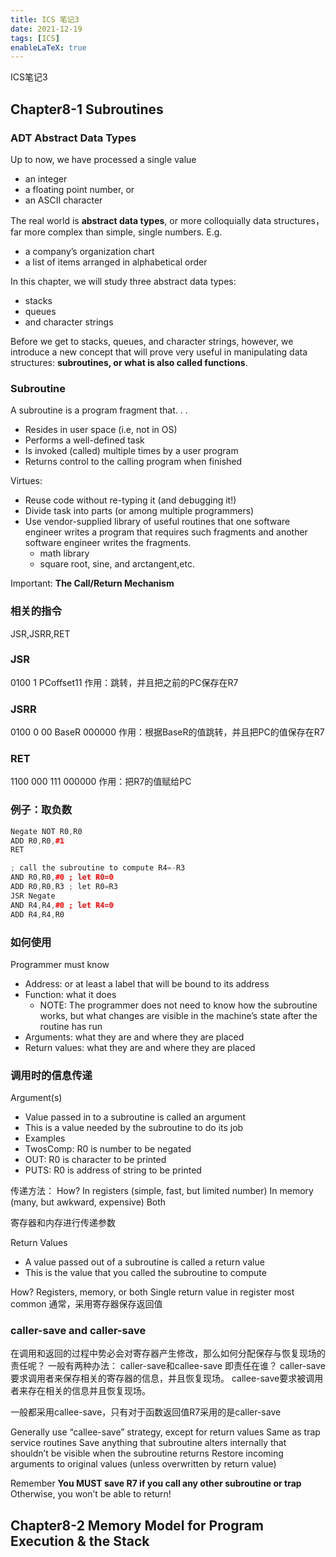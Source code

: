 ```yaml
---
title: ICS 笔记3
date: 2021-12-19
tags: [ICS]
enableLaTeX: true
---
```

ICS笔记3
<!--more-->
## Chapter8-1 Subroutines
### ADT Abstract Data Types
Up to now, we have processed a single value
* an integer
* a floating point number, or 
* an ASCII character

The real world is **abstract data types**, or more colloquially data structures，far more complex than simple, single numbers. E.g.
* a company’s organization chart
* a list of items arranged in alphabetical order 

In this chapter, we will study three abstract data types: 
* stacks
* queues
* and character strings

Before we get to stacks, queues, and character strings, however, we introduce a new concept that will prove very useful in manipulating data structures: **subroutines, or what is also called functions**.

### Subroutine
A subroutine is a program fragment that. . .
* Resides in user space (i.e, not in OS)
* Performs a well-defined task
* Is invoked (called) multiple times by a user program 
* Returns control to the calling program when finished

Virtues:
* Reuse code without re-typing it (and debugging it!)
* Divide task into parts (or among multiple programmers)
* Use vendor-supplied library of useful routines that one software engineer writes a program that requires such fragments and another software engineer writes the fragments.
    * math library
    * square root, sine, and arctangent,etc.

Important: **The Call/Return Mechanism**
### 相关的指令
JSR,JSRR,RET

### JSR
0100 1 PCoffset11
作用：跳转，并且把之前的PC保存在R7
### JSRR
0100 0 00 BaseR 000000
作用：根据BaseR的值跳转，并且把PC的值保存在R7
### RET
1100 000 111 000000
作用：把R7的值赋给PC

### 例子：取负数
```cpp
Negate NOT R0,R0
ADD R0,R0,#1
RET 
```

```cpp
; call the subroutine to compute R4=-R3
AND R0,R0,#0 ; let R0=0
ADD R0,R0,R3 ; let R0=R3
JSR Negate
AND R4,R4,#0 ; let R4=0
ADD R4,R4,R0 
```
### 如何使用
Programmer must know
* Address: or at least a label that will be bound to its address
* Function: what it does
    * NOTE: The programmer does not need to know how the subroutine works, but what changes are visible in the machine’s state after the routine has run
* Arguments: what they are and where they are placed
* Return values: what they are and where they are placed

### 调用时的信息传递
Argument(s)
* Value passed in to a subroutine is called an argument
* This is a value needed by the subroutine to do its job
* Examples
* TwosComp: R0 is number to be negated
* OUT: R0 is character to be printed
* PUTS: R0 is address of string to be printed

传递方法：
How?
In registers (simple, fast, but limited number)
In memory (many, but awkward, expensive)
Both

寄存器和内存进行传递参数

Return Values
* A value passed out of a subroutine is called a return value
* This is the value that you called the subroutine to compute

How?
Registers, memory, or both
Single return value in register most common
通常，采用寄存器保存返回值
### caller-save and caller-save
在调用和返回的过程中势必会对寄存器产生修改，那么如何分配保存与恢复现场的责任呢？
一般有两种办法：
caller-save和callee-save
即责任在谁？
caller-save要求调用者来保存相关的寄存器的信息，并且恢复现场。
callee-save要求被调用者来存在相关的信息并且恢复现场。

一般都采用callee-save，只有对于函数返回值R7采用的是caller-save

Generally use “callee-save” strategy, except for return values
Same as trap service routines
Save anything that subroutine alters internally that shouldn’t be visible when the subroutine returns
Restore incoming arguments to original values (unless overwritten by return value)

Remember
**You MUST save R7 if you call any other subroutine or trap**
Otherwise, you won’t be able to return!

## Chapter8-2 Memory Model for Program Execution & the Stack
